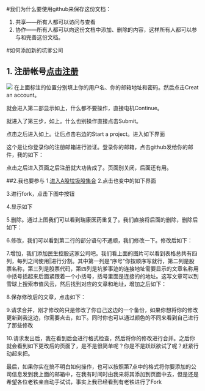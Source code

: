 #我们为什么要使用github来保存这份文档：
1. 共享——所有人都可以访问与查看
2. 协作——所有人都可以向这份文档中添加、删除的内容，这样所有人都可以参与和完善这份文档。

#如何添加新的坑爹公司
## 1. 注册帐号[点击注册](https://github.com/join?source=header-home)
![](https://github.com/ShotDown123/TrashStock/blob/master/1.png)
在上面标注的位置分别填上你的用户名、你的邮箱地址和密码。然后点击Creat an account。

就会进入第二部显示如上，什么都不要操作，直接电机Continue。

就进入了第三步，如上。什么也别操作直接点击Submit。

点击之后进入如上。让后点击右边的Start a project。进入如下界面

这个是让你登录你的注册邮箱进行验证。登录你的邮箱，点击github发给你的邮件，我的如下：

点击之后进入页面之后注册就大功告成了。页面别关闭，后面还有用。

##2.我也要参与
1.[进入A股垃圾股集合](https://shotdown123.github.io/TrashStock/)
2.点击也变中的如下界面

3.进行fork，点击下图中按钮

4.显示如下

5.删除。通过上图我们可以看到瑞康医药重复了。我们直接将后面的删除，删除后如下：

6.修改，我们可以看到第二行的部分语句不通顺，我们修改一下。修改后如下：

7.增加，我们添加民生控股这家公司吧。我们看上面的图片可以看到表格总共有四列，每列之间使用|进行分割。其中第一列是“序号”你按顺序写就行，第二列是股票名称，第三列是股票代码，第四列是坑爹事迹的连接地址需要显示的文章名称用中括号括起来后面紧跟着一个小括号，括号里面是连接的的地址。这写文章可以到雪球上搜索市值风云，然后找到对应的文章和地址，增加之后如下：

8.保存修改后的文章，点击如下：


9.请求合并，刚才修改的只是修改了你自己这边的一个备份，如果你想将你的修改更新到我这边，你需要点击，如下。同时你也可以通过颜色的不同来看到自己进行了那些修改    


10.请求发出后，我在看到后会进行格式检查，然后将你的修改进行合并。之后你就会看到如下更改后的页面了，是不是很简单呢？你是不是跃跃欲试了呢？赶紧行动起来把。


最后，如果你实在搞不明白如何操作，也可以按照第7点中的格式将你要添加的公司信息发到我上面的邮箱中，在我有时间时由我来将其添加到页面中去，但是还是希望各位老铁亲自动手试试，事实上我已经看到有老铁进行了Fork

